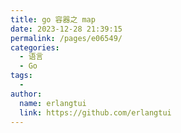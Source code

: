 ```yaml
---
title: go 容器之 map
date: 2023-12-28 21:39:15
permalink: /pages/e06549/
categories:
  - 语言
  - Go
tags:
  - 
author: 
  name: erlangtui
  link: https://github.com/erlangtui
---
```

